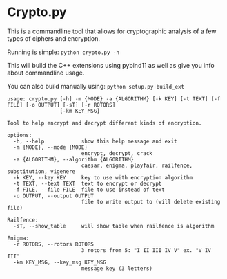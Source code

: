 # Crypto.py

This is a commandline tool that allows for cryptographic analysis of a few types of ciphers and encryption.

Running is simple:
`python crypto.py -h`

This will build the C++ extensions using pybind11 as well as give you info about commandline usage. 

You can also build manually using: `python setup.py build_ext`

```
usage: crypto.py [-h] -m {MODE} -a {ALGORITHM} [-k KEY] [-t TEXT] [-f FILE] [-o OUTPUT] [-sT] [-r ROTORS]
                 [-km KEY_MSG]

Tool to help encrypt and decrypt different kinds of encryption.

options:
  -h, --help            show this help message and exit
  -m {MODE}, --mode {MODE}
                        encrypt, decrypt, crack
  -a {ALGORITHM}, --algorithm {ALGORITHM}
                        caesar, enigma, playfair, railfence, substitution, vigenere
  -k KEY, --key KEY     key to use with encryption algorithm
  -t TEXT, --text TEXT  text to encrypt or decrypt
  -f FILE, --file FILE  file to use instead of text
  -o OUTPUT, --output OUTPUT
                        file to write output to (will delete existing file)

Railfence:
  -sT, --show_table     will show table when railfence is algorithm

Enigma:
  -r ROTORS, --rotors ROTORS
                        3 rotors from 5: "I II III IV V" ex. "V IV III"
  -km KEY_MSG, --key_msg KEY_MSG
                        message key (3 letters)
```
